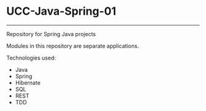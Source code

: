 # UCC-Java-Spring-01
-----
Repository for Spring Java projects

Modules in this repository are separate applications. 

Technologies used: 

* Java
* Spring
* Hibernate
* SQL
* REST
* TDD

